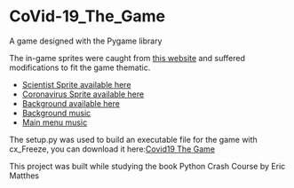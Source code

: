# CoVid-19_The_Game
A game designed with the Pygame library

The in-game sprites were caught from [this website](https://opengameart.org/art-search-advanced?keys=&field_art_type_tid%5B%5D=9&sort_by=count&sort_order=DESC) and suffered modifications to fit the game thematic.

- [Scientist Sprite available here](https://www.piskelapp.com/p/agxzfnBpc2tlbC1hcHByEwsSBlBpc2tlbBiAgKCdvImeCww/view) 
- [Coronavirus Sprite available here](https://www.piskelapp.com/p/agxzfnBpc2tlbC1hcHByEwsSBlBpc2tlbBiAgKDdm4LYCgw/view) 
- [Background available here](https://opengameart.org/content/watercolor-world-map) 
- [Background music](https://freepd.com/music/Evil%20Incoming.mp3)
- [Main menu music](https://freepd.com/music/USSR.mp3)

The setup.py was used to build an executable file for the game with cx_Freeze, you can download it here:[Covid19 The Game](https://marreapato.itch.io/covid19-the-game) 

This project was built while studying the book Python Crash Course by Eric Matthes
